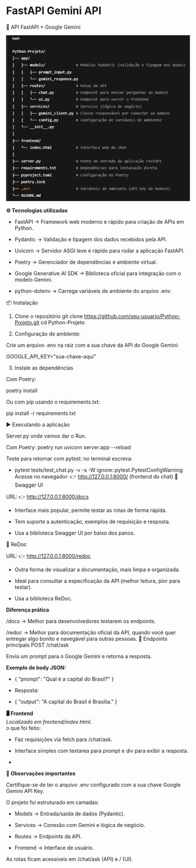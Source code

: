 # FastAPI Gemini API

🚀 API FastAPI + Google Gemini

![img_1.png](img_1.png)

**⚙️ Tecnologias utilizadas** 
- FastAPI
 → Framework web moderno e rápido para criação de APIs em Python.

- Pydantic
 → Validação e tipagem dos dados recebidos pela API.

- Uvicorn
 → Servidor ASGI leve e rápido para rodar a aplicação FastAPI.

- Poetry
 → Gerenciador de dependências e ambiente virtual.

- Google Generative AI SDK
 → Biblioteca oficial para integração com o modelo Gemini.

- python-dotenv
 → Carrega variáveis de ambiente do arquivo .env.

📦 Instalação 
1. Clone o repositório
git clone https://github.com/seu-usuario/Python-Projeto.git
cd Python-Projeto 

2. Configuração de ambiente:

Crie um arquivo .env na raiz com a sua chave da API do Google Gemini:

GOOGLE_API_KEY="sua-chave-aqui"

3. Instale as dependências

Com Poetry:

poetry install

Ou com pip usando o requirements.txt:

pip install -r requirements.txt

▶️ Executando a aplicação

Server.py onde vamos dar o Run.

Com Poetry:
poetry run uvicorn server:app --reload

Teste para retornar com pytest: 
no terminal escreva: 

- pytest tests/test_chat.py -v -s -W ignore::pytest.PytestConfigWarning 
Acesse no navegador:
👉 http://127.0.0.1:8000/ (frontend do chat)
📘 Swagger UI

URL: 👉 http://127.0.0.1:8000/docs

- Interface mais popular, permite testar as rotas de forma rápida.

- Tem suporte a autenticação, exemplos de requisição e resposta.

- Usa a biblioteca Swagger UI por baixo dos panos.

📕 ReDoc

URL: 👉 http://127.0.0.1:8000/redoc

- Outra forma de visualizar a documentação, mais limpa e organizada.

- Ideal para consultar a especificação da API (melhor leitura, pior para testar).

- Usa a biblioteca ReDoc.

**Diferença prática**

/docs → Melhor para desenvolvedores testarem os endpoints.

/redoc → Melhor para documentação oficial da API, quando você quer entregar algo bonito e navegável para outras pessoas.
📡 Endpoints principais
POST /chat/ask

Envia um prompt para o Google Gemini e retorna a resposta.

**Exemplo de body JSON:**
- {
  "prompt": "Qual é a capital do Brasil?"
} 
 

- Resposta: 

- {
  "output": "A capital do Brasil é Brasília."
}

**🖥️ Frontend** \
_Localizado em frontend/index.html._ \
o que foi feito:

- Faz requisições via fetch para /chat/ask.

- Interface simples com textarea para prompt e div para exibir a resposta.
- 

**📌 Observações importantes**

Certifique-se de ter o arquivo .env configurado com a sua chave Google Gemini API Key.

O projeto foi estruturado em camadas:

- Models → Entrada/saída de dados (Pydantic).

- Services → Conexão com Gemini e lógica de negócio.

- Routes → Endpoints da API.

- Frontend → Interface de usuário.

As rotas ficam acessíveis em /chat/ask (API) e / (UI).
